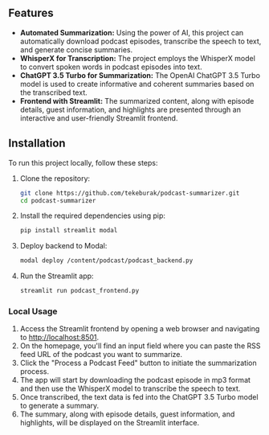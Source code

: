  ## Features

- **Automated Summarization:** Using the power of AI, this project can automatically download podcast episodes, transcribe the speech to text, and generate concise summaries.
- **WhisperX for Transcription:** The project employs the WhisperX model to convert spoken words in podcast episodes into text.
- **ChatGPT 3.5 Turbo for Summarization:** The OpenAI ChatGPT 3.5 Turbo model is used to create informative and coherent summaries based on the transcribed text.
- **Frontend with Streamlit:** The summarized content, along with episode details, guest information, and highlights are presented through an interactive and user-friendly Streamlit frontend.

## Installation

To run this project locally, follow these steps:

1. Clone the repository:

   ```bash
   git clone https://github.com/tekeburak/podcast-summarizer.git
   cd podcast-summarizer

2. Install the required dependencies using pip:
   ```bash
   pip install streamlit modal

3. Deploy backend to Modal:
   ```bash
   modal deploy /content/podcast/podcast_backend.py

4. Run the Streamlit app:
   ```bash
   streamlit run podcast_frontend.py

### Local Usage

1. Access the Streamlit frontend by opening a web browser and navigating to [http://localhost:8501](localhost:8501).
2. On the homepage, you'll find an input field where you can paste the RSS feed URL of the podcast you want to summarize.
3. Click the "Process a Podcast Feed" button to initiate the summarization process.
4. The app will start by downloading the podcast episode in mp3 format and then use the WhisperX model to transcribe the speech to text.
5. Once transcribed, the text data is fed into the ChatGPT 3.5 Turbo model to generate a summary.
6. The summary, along with episode details, guest information, and highlights, will be displayed on the Streamlit interface.
 
